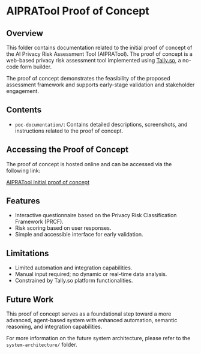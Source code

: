 # AIPRATool Proof of Concept

## Overview

This folder contains documentation related to the initial proof of concept of the AI Privacy Risk Assessment Tool (AIPRATool). The proof of concept is a web-based privacy risk assessment tool implemented using [Tally.so](https://tally.so), a no-code form builder.

The proof of concept demonstrates the feasibility of the proposed assessment framework and supports early-stage validation and stakeholder engagement.

## Contents

-   `poc-documentation/`: Contains detailed descriptions, screenshots, and instructions related to the proof of concept.

## Accessing the Proof of Concept

The proof of concept is hosted online and can be accessed via the following link:

[AIPRATool Initial proof of concept](https://tally.so/r/npMbGB)

## Features

-   Interactive questionnaire based on the Privacy Risk Classification Framework (PRCF).
-   Risk scoring based on user responses.
-   Simple and accessible interface for early validation.

## Limitations

-   Limited automation and integration capabilities.
-   Manual input required; no dynamic or real-time data analysis.
-   Constrained by Tally.so platform functionalities.

## Future Work

This proof of concept serves as a foundational step toward a more advanced, agent-based system with enhanced automation, semantic reasoning, and integration capabilities.

For more information on the future system architecture, please refer to the `system-architecture/` folder.

